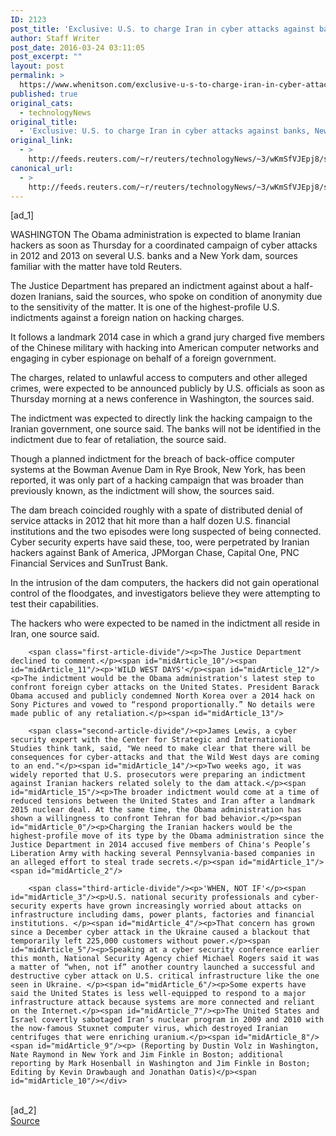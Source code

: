 ```yaml
---
ID: 2123
post_title: 'Exclusive: U.S. to charge Iran in cyber attacks against banks, New York dam &#8211; sources'
author: Staff Writer
post_date: 2016-03-24 03:11:05
post_excerpt: ""
layout: post
permalink: >
  https://www.whenitson.com/exclusive-u-s-to-charge-iran-in-cyber-attacks-against-banks-new-york-dam-sources/
published: true
original_cats:
  - technologyNews
original_title:
  - 'Exclusive: U.S. to charge Iran in cyber attacks against banks, New York dam - sources'
original_link:
  - >
    http://feeds.reuters.com/~r/reuters/technologyNews/~3/wKmSfVJEpj8/story01.htm
canonical_url:
  - >
    http://feeds.reuters.com/~r/reuters/technologyNews/~3/wKmSfVJEpj8/story01.htm
---
```

 [ad_1]
<br><div id="articleText">
<span id="midArticle_start"/>

<span id="midArticle_0"/><span class="focusParagraph" readability="5"><p><span class="articleLocation">WASHINGTON</span> The Obama administration is expected to blame Iranian hackers as soon as Thursday for a coordinated campaign of cyber attacks in 2012 and 2013 on several U.S. banks and a New York dam, sources familiar with the matter have told Reuters.</p></span><span id="midArticle_1"/><p>The Justice Department has prepared an indictment against about a half-dozen Iranians, said the sources, who spoke on condition of anonymity due to the sensitivity of the matter. It is one of the highest-profile U.S. indictments against a foreign nation on hacking charges.</p><span id="midArticle_2"/><p>It follows a landmark 2014 case in which a grand jury charged five members of the Chinese military with hacking into American computer networks and engaging in cyber espionage on behalf of a foreign government. </p><span id="midArticle_3"/><p>The charges, related to unlawful access to computers and other alleged crimes, were expected to be announced publicly by U.S. officials as soon as Thursday morning at a news conference in Washington, the sources said.</p><span id="midArticle_4"/><p>The indictment was expected to directly link the hacking campaign to the Iranian government, one source said. The banks will not be identified in the indictment due to fear of retaliation, the source said.</p><span id="midArticle_5"/><p>Though a planned indictment for the breach of back-office computer systems at the Bowman Avenue Dam in Rye Brook, New York, has been reported, it was only part of a hacking campaign that was broader than previously known, as the indictment will show, the sources said.</p><span id="midArticle_6"/><p>The dam breach coincided roughly with a spate of distributed denial of service attacks in 2012 that hit more than a half dozen U.S. financial institutions and the two episodes were long suspected of being connected. Cyber security experts have said these, too, were perpetrated by Iranian hackers against Bank of America, JPMorgan Chase, Capital One, PNC Financial Services and SunTrust Bank. </p><span id="midArticle_7"/><p>In the intrusion of the dam computers, the hackers did not gain operational control of the floodgates, and investigators believe they were attempting to test their capabilities.</p><span id="midArticle_8"/><p>The hackers who were expected to be named in the indictment all reside in Iran, one source said.</p><span id="midArticle_9"/>
        
        <span class="first-article-divide"/><p>The Justice Department declined to comment.</p><span id="midArticle_10"/><span id="midArticle_11"/><p>'WILD WEST DAYS'</p><span id="midArticle_12"/><p>The indictment would be the Obama administration's latest step to confront foreign cyber attacks on the United States. President Barack Obama accused and publicly condemned North Korea over a 2014 hack on Sony Pictures and vowed to “respond proportionally.” No details were made public of any retaliation.</p><span id="midArticle_13"/>
        
        <span class="second-article-divide"/><p>James Lewis, a cyber security expert with the Center for Strategic and International Studies think tank, said, "We need to make clear that there will be consequences for cyber-attacks and that the Wild West days are coming to an end."</p><span id="midArticle_14"/><p>Two weeks ago, it was widely reported that U.S. prosecutors were preparing an indictment against Iranian hackers related solely to the dam attack.</p><span id="midArticle_15"/><p>The broader indictment would come at a time of reduced tensions between the United States and Iran after a landmark 2015 nuclear deal. At the same time, the Obama administration has shown a willingness to confront Tehran for bad behavior.</p><span id="midArticle_0"/><p>Charging the Iranian hackers would be the highest-profile move of its type by the Obama administration since the Justice Department in 2014 accused five members of China's People’s Liberation Army with hacking several Pennsylvania-based companies in an alleged effort to steal trade secrets.</p><span id="midArticle_1"/><span id="midArticle_2"/>
        
        <span class="third-article-divide"/><p>'WHEN, NOT IF'</p><span id="midArticle_3"/><p>U.S. national security professionals and cyber-security experts have grown increasingly worried about attacks on infrastructure including dams, power plants, factories and financial institutions. </p><span id="midArticle_4"/><p>That concern has grown since a December cyber attack in the Ukraine caused a blackout that temporarily left 225,000 customers without power.</p><span id="midArticle_5"/><p>Speaking at a cyber security conference earlier this month, National Security Agency chief Michael Rogers said it was a matter of “when, not if” another country launched a successful and destructive cyber attack on U.S. critical infrastructure like the one seen in Ukraine. </p><span id="midArticle_6"/><p>Some experts have said the United States is less well-equipped to respond to a major infrastructure attack because systems are more connected and reliant on the Internet.</p><span id="midArticle_7"/><p>The United States and Israel covertly sabotaged Iran’s nuclear program in 2009 and 2010 with the now-famous Stuxnet computer virus, which destroyed Iranian centrifuges that were enriching uranium.</p><span id="midArticle_8"/><span id="midArticle_9"/><p> (Reporting by Dustin Volz in Washington, Nate Raymond in New York and Jim Finkle in Boston; additional reporting by Mark Hosenball in Washington and Jim Finkle in Boston; Editing by Kevin Drawbaugh and Jonathan Oatis)</p><span id="midArticle_10"/></div>
<br>[ad_2]
<br><a href="http://feeds.reuters.com/~r/reuters/technologyNews/~3/wKmSfVJEpj8/story01.htm">Source </a>